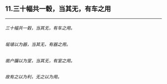 ## 11.三十幅共一毂，当其无，有车之用
---


###### 三十幅共一毂，当其无，有车之用。

###### 埏埴以为器，当其无，有器之用。

###### 凿户牖以为室，当其无，有室之用。

###### 故有之以为利，无之以为用。

######  

